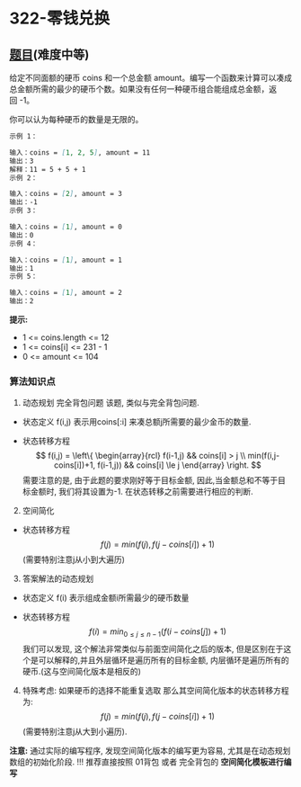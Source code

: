 # 322-零钱兑换

## [题目](https://leetcode-cn.com/problems/coin-change/)(难度中等)

给定不同面额的硬币 coins 和一个总金额 amount。编写一个函数来计算可以凑成总金额所需的最少的硬币个数。如果没有任何一种硬币组合能组成总金额，返回 -1。

你可以认为每种硬币的数量是无限的。

~~~markdown
示例 1：

输入：coins = [1, 2, 5], amount = 11
输出：3 
解释：11 = 5 + 5 + 1
示例 2：

输入：coins = [2], amount = 3
输出：-1
示例 3：

输入：coins = [1], amount = 0
输出：0
示例 4：

输入：coins = [1], amount = 1
输出：1
示例 5：

输入：coins = [1], amount = 2
输出：2
~~~

**提示:**
- 1 <= coins.length <= 12
- 1 <= coins[i] <= 231 - 1
- 0 <= amount <= 104

### 算法知识点
1. 动态规划 完全背包问题
该题, 类似与完全背包问题.

- 状态定义
f(i,j) 表示用coins[:i] 来凑总额j所需要的最少金币的数量.

- 状态转移方程
$$
f(i,j) = \left\{
    \begin{array}{rcl}
        f(i-1,j) && coins[i] > j \\
        min(f(i,j-coins[i])+1, f(i-1,j)) && coins[i] \le j
    \end{array}
\right.
$$
需要注意的是, 由于此题的要求刚好等于目标金额, 因此,当金额总和不等于目标金额时, 我们将其设置为-1. 在状态转移之前需要进行相应的判断.

2. 空间简化
- 状态转移方程
$$
f(j) = min(f(j), f(j-coins[i])+1)
$$
(需要特别注意j从小到大遍历)

3. 答案解法的动态规划

- 状态定义
f(i) 表示组成金额i所需最少的硬币数量

- 状态转移方程
$$
f(i) = min_{0 \le j \le n-1}(f(i-coins[j])+1)
$$
我们可以发现, 这个解法非常类似与前面空间简化之后的版本, 但是区别在于这个是可以解释的,并且外层循环是遍历所有的目标金额, 内层循环是遍历所有的硬币.(这与空间简化版本是相反的)

4. 特殊考虑: 如果硬币的选择不能重复选取
那么其空间简化版本的状态转移方程为:
$$
f(j) = min(f(j), f(j-coins[i])+1)
$$
(需要特别注意j从大到小遍历).

**注意:**
通过实际的编写程序, 发现空间简化版本的编写更为容易, 尤其是在动态规划数组的初始化阶段.
!!! 推荐直接按照 01背包 或者 完全背包的 **空间简化模板进行编写**